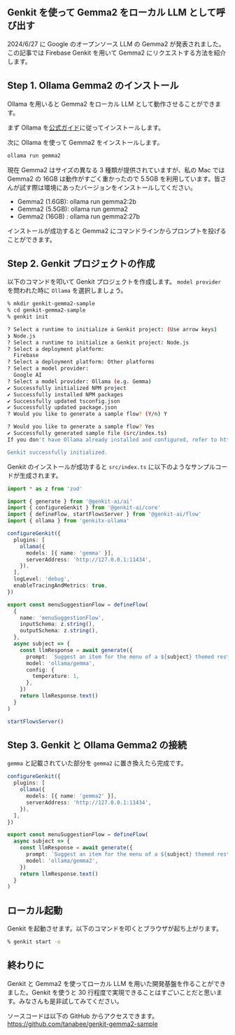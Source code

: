 ## Genkit を使って Gemma2 をローカル LLM として呼び出す

2024/6/27 に Google のオープンソース LLM の Gemma2 が発表されました。この記事では Firebase Genkit を用いて Gemma2 にリクエストする方法を紹介します。

## Step 1. Ollama Gemma2 のインストール

Ollama を用いると Gemma2 をローカル LLM として動作させることができます。

まず Ollama を[公式ガイド](https://github.com/ollama/ollama)に従ってインストールします。

次に Ollama を使って Gemma2 をインストールします。

```sh
ollama run gemma2
```

現在 Gemma2 はサイズの異なる 3 種類が提供されていますが、私の Mac では Gemma2 の 16GB は動作がすごく重かったので 5.5GB を利用しています。皆さんが試す際は環境にあったバージョンをインストールしてください。

- Gemma2 (1.6GB): ollama run gemma2:2b
- Gemma2 (5.5GB): ollama run gemma2
- Gemma2 (16GB) : ollama run gemma2:27b

インストールが成功すると Gemma2 にコマンドラインからプロンプトを投げることができます。

## Step 2. Genkit プロジェクトの作成

以下のコマンドを叩いて Genkit プロジェクトを作成します。 `model provider` を問われた時に `Ollama` を選択しましょう。

```sh
% mkdir genkit-gemma2-sample
% cd genkit-gemma2-sample
% genkit init

? Select a runtime to initialize a Genkit project: (Use arrow keys)
❯ Node.js
? Select a runtime to initialize a Genkit project: Node.js
? Select a deployment platform:
  Firebase
? Select a deployment platform: Other platforms
? Select a model provider:
  Google AI
? Select a model provider: Ollama (e.g. Gemma)
✔ Successfully initialized NPM project
✔ Successfully installed NPM packages
✔ Successfully updated tsconfig.json
✔ Successfully updated package.json
? Would you like to generate a sample flow? (Y/n) Y

? Would you like to generate a sample flow? Yes
✔ Successfully generated sample file (src/index.ts)
If you don't have Ollama already installed and configured, refer to https://developers.google.com/genkit/plugins/ollama

Genkit successfully initialized.
```

Genkit のインストールが成功すると `src/index.ts` に以下のようなサンプルコードが生成されます。

```typescript:src/index.ts
import * as z from 'zod'

import { generate } from '@genkit-ai/ai'
import { configureGenkit } from '@genkit-ai/core'
import { defineFlow, startFlowsServer } from '@genkit-ai/flow'
import { ollama } from 'genkitx-ollama'

configureGenkit({
  plugins: [
    ollama({
      models: [{ name: 'gemma' }],
      serverAddress: 'http://127.0.0.1:11434',
    }),
  ],
  logLevel: 'debug',
  enableTracingAndMetrics: true,
})

export const menuSuggestionFlow = defineFlow(
  {
    name: 'menuSuggestionFlow',
    inputSchema: z.string(),
    outputSchema: z.string(),
  },
  async subject => {
    const llmResponse = await generate({
      prompt: `Suggest an item for the menu of a ${subject} themed restaurant`,
      model: 'ollama/gemma',
      config: {
        temperature: 1,
      },
    })
    return llmResponse.text()
  }
)

startFlowsServer()
```

## Step 3. Genkit と Ollama Gemma2 の接続

`gemma` と記載されていた部分を `gemma2` に置き換えたら完成です。

```typescript:src/index.ts
configureGenkit({
  plugins: [
    ollama({
      models: [{ name: 'gemma2' }],
      serverAddress: 'http://127.0.0.1:11434',
    }),
  ],
})

export const menuSuggestionFlow = defineFlow(
  async subject => {
    const llmResponse = await generate({
      prompt: `Suggest an item for the menu of a ${subject} themed restaurant`,
      model: 'ollama/gemma2',
    })
    return llmResponse.text()
  }
)
```

## ローカル起動

Genkit を起動させます。以下のコマンドを叩くとブラウザが起ち上がります。

```sh
% genkit start -o
```

## 終わりに

Genkit と Gemma2 を使ってローカル LLM を用いた開発基盤を作ることができました。Genkit を使うと 30 行程度で実現できることはすごいことだと思います。みなさんも是非試してみてください。

ソースコードは以下の GitHub からアクセスできます。
https://github.com/tanabee/genkit-gemma2-sample

